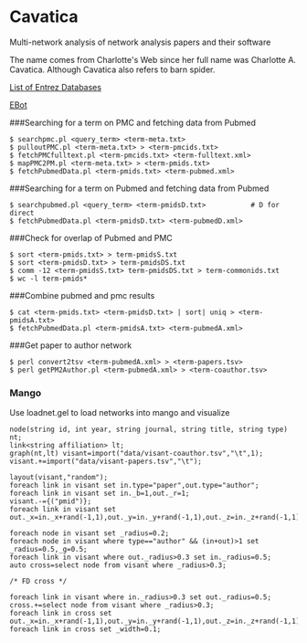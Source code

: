 # Cavatica
Multi-network analysis of network analysis papers and their software

The name comes from Charlotte's Web since her full name was Charlotte A. Cavatica. Although Cavatica also refers to barn spider.

[List of Entrez Databases](https://eutils.ncbi.nlm.nih.gov/entrez/eutils/einfo.fcgi)

[EBot](http://www.ncbi.nlm.nih.gov/Class/PowerTools/eutils/ebot.cgi)

###Searching for a term on PMC and fetching data from Pubmed

```
$ searchpmc.pl <query_term> <term-meta.txt>
$ pulloutPMC.pl <term-meta.txt> > <term-pmcids.txt>
$ fetchPMCfulltext.pl <term-pmcids.txt> <term-fulltext.xml>
$ mapPMC2PM.pl <term-meta.txt> > <term-pmids.txt>
$ fetchPubmedData.pl <term-pmids.txt> <term-pubmed.xml>
```

###Searching for a term on Pubmed and fetching data from Pubmed 
```
$ searchpubmed.pl <query_term> <term-pmidsD.txt>           # D for direct
$ fetchPubmedData.pl <term-pmidsD.txt> <term-pubmedD.xml>
```

###Check for overlap of Pubmed and PMC
```
$ sort <term-pmids.txt> > term-pmidsS.txt
$ sort <term-pmidsD.txt> > term-pmidsDS.txt
$ comm -12 <term-pmidsS.txt> term-pmidsDS.txt > term-commonids.txt
$ wc -l term-pmids*
```

###Combine pubmed and pmc results
```
$ cat <term-pmids.txt> <term-pmidsD.txt> | sort| uniq > <term-pmidsA.txt>
$ fetchPubmedData.pl <term-pmidsA.txt> <term-pubmedA.xml>
```

###Get paper to author network
```
$ perl convert2tsv <term-pubmedA.xml> > <term-papers.tsv>
$ perl getPM2Author.pl <term-pubmedA.xml> > <term-coauthor.tsv>
```

### Mango

Use loadnet.gel to load networks into mango and visualize
```
node(string id, int year, string journal, string title, string type) nt;
link<string affiliation> lt;
graph(nt,lt) visant=import("data/visant-coauthor.tsv","\t",1);
visant.+=import("data/visant-papers.tsv","\t");

layout(visant,"random");
foreach link in visant set in.type="paper",out.type="author";
foreach link in visant set in._b=1,out._r=1;
visant.-={("pmid")};
foreach link in visant set out._x=in._x+rand(-1,1),out._y=in._y+rand(-1,1),out._z=in._z+rand(-1,1);

foreach node in visant set _radius=0.2;
foreach node in visant where type=="author" && (in+out)>1 set _radius=0.5,_g=0.5;
foreach link in visant where out._radius>0.3 set in._radius=0.5;
auto cross=select node from visant where _radius>0.3;

/* FD cross */

foreach link in visant where in._radius>0.3 set out._radius=0.5;
cross.+=select node from visant where _radius>0.3;
foreach link in cross set out._x=in._x+rand(-1,1),out._y=in._y+rand(-1,1),out._z=in._z+rand(-1,1);
foreach link in cross set _width=0.1;
```